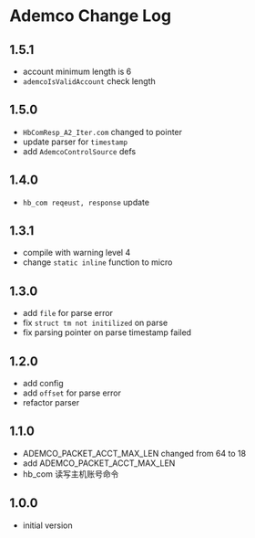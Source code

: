 # Ademco Change Log

## 1.5.1

- account minimum length is 6
- `ademcoIsValidAccount` check length


## 1.5.0

- `HbComResp_A2_Iter.com` changed to pointer
- update parser for `timestamp`
- add `AdemcoControlSource` defs


## 1.4.0

- `hb_com reqeust, response` update


## 1.3.1

- compile with warning level 4
- change `static inline` function to micro


## 1.3.0

- add `file` for parse error
- fix `struct tm not initilized` on parse
- fix parsing pointer on parse timestamp failed


## 1.2.0

- add config
- add `offset` for parse error
- refactor parser


## 1.1.0

- ADEMCO_PACKET_ACCT_MAX_LEN changed from 64 to 18
- add ADEMCO_PACKET_ACCT_MAX_LEN
- hb_com 读写主机账号命令


## 1.0.0

- initial version
